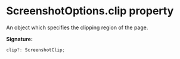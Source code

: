 # ScreenshotOptions.clip property

An object which specifies the clipping region of the page.

**Signature:**

```typescript
clip?: ScreenshotClip;
```
